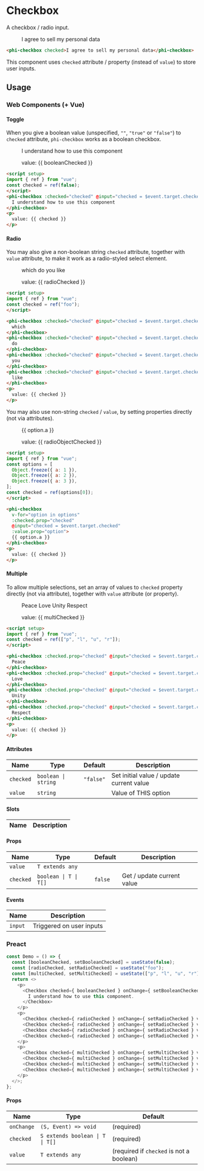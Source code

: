 # Checkbox

A checkbox / radio input.

<figure>
  <phi-checkbox checked>I agree to sell my personal data</phi-checkbox>
</figure>

```html
<phi-checkbox checked>I agree to sell my personal data</phi-checkbox>
```

This component uses `checked` attribute / property (instead of `value`) to store user inputs.

## Usage

<script setup>
import "./demo";
import { ref } from "vue";
const booleanChecked = ref(false);
const radioChecked = ref("foo");
const options = [
  Object.freeze({ a: 1 }),
  Object.freeze({ a: 2 }),
  Object.freeze({ a: 3 }),
];
const radioObjectChecked = ref(options[0]);
const multiChecked = ref(["p", "l", "u", "r"]);
</script>

### Web Components (+ Vue)
#### Toggle

When you give a boolean value (unspecified, `""`, `"true"` or `"false"`) to `checked` attribute, `phi-checkbox` works as a boolean checkbox.

<figure>
  <phi-checkbox
    :checked="booleanChecked"
    @input="booleanChecked = $event.target.checked">
    I understand how to use this component
  </phi-checkbox>
  <p>
    value: {{ booleanChecked }}
  </p>
</figure>

```html
<script setup>
import { ref } from "vue";
const checked = ref(false);
</script>
<phi-checkbox :checked="checked" @input="checked = $event.target.checked">
  I understand how to use this component
</phi-checkbox>
<p>
  value: {{ checked }}
</p>
```

#### Radio

You may also give a non-boolean string `checked` attribute, together with `value` attribute, to make it work as a radio-styled select element.

<figure>
  <phi-checkbox
    :checked="radioChecked"
    @input="radioChecked = $event.target.checked"
    value="foo">
    which
  </phi-checkbox>
  <phi-checkbox
    :checked="radioChecked"
    @input="radioChecked = $event.target.checked"
    value="bar">
    do
  </phi-checkbox>
  <phi-checkbox
    :checked="radioChecked"
    @input="radioChecked = $event.target.checked"
    value="baz">
    you
  </phi-checkbox>
  <phi-checkbox
    :checked="radioChecked"
    @input="radioChecked = $event.target.checked"
    value="qux">
    like
  </phi-checkbox>
  <p>
    value: {{ radioChecked }}
  </p>
</figure>

```html
<script setup>
import { ref } from "vue";
const checked = ref("foo");
</script>

<phi-checkbox :checked="checked" @input="checked = $event.target.checked" value="foo">
  which
</phi-checkbox>
<phi-checkbox :checked="checked" @input="checked = $event.target.checked" value="bar">
  do
</phi-checkbox>
<phi-checkbox :checked="checked" @input="checked = $event.target.checked" value="baz">
  you
</phi-checkbox>
<phi-checkbox :checked="checked" @input="checked = $event.target.checked" value="qux">
  like
</phi-checkbox>
<p>
  value: {{ checked }}
</p>
```

You may also use non-string `checked` / `value`, by setting properties directly (not via attributes).

<figure>
  <phi-checkbox
    v-for="option in options"
    :checked.prop="radioObjectChecked"
    @input="radioObjectChecked = $event.target.checked"
    :value.prop="option">
    {{ option.a }}
  </phi-checkbox>
  <p>
    value: {{ radioObjectChecked }}
  </p>
</figure>

```html
<script setup>
import { ref } from "vue";
const options = [
  Object.freeze({ a: 1 }),
  Object.freeze({ a: 2 }),
  Object.freeze({ a: 3 }),
];
const checked = ref(options[0]);
</script>

<phi-checkbox
  v-for="option in options"
  :checked.prop="checked"
  @input="checked = $event.target.checked"
  :value.prop="option">
  {{ option.a }}
</phi-checkbox>
<p>
  value: {{ checked }}
</p>
```

#### Multiple

To allow multiple selections, set an array of values to `checked` property directly (not via attribute), together with `value` attribute (or property).

<figure>
  <phi-checkbox
    :checked.prop="multiChecked"
    @input="multiChecked = $event.target.checked"
    value="p">
    Peace
  </phi-checkbox>
  <phi-checkbox
    :checked.prop="multiChecked"
    @input="multiChecked = $event.target.checked"
    value="l">
    Love
  </phi-checkbox>
  <phi-checkbox
    :checked.prop="multiChecked"
    @input="multiChecked = $event.target.checked"
    value="u">
    Unity
  </phi-checkbox>
  <phi-checkbox
    :checked.prop="multiChecked"
    @input="multiChecked = $event.target.checked"
    value="r">
    Respect
  </phi-checkbox>
  <p>
    value: {{ multiChecked }}
  </p>
</figure>

```html
<script setup>
import { ref } from "vue";
const checked = ref(["p", "l", "u", "r"]);
</script>

<phi-checkbox :checked.prop="checked" @input="checked = $event.target.checked" value="p">
  Peace
</phi-checkbox>
<phi-checkbox :checked.prop="checked" @input="checked = $event.target.checked" value="l">
  Love
</phi-checkbox>
<phi-checkbox :checked.prop="checked" @input="checked = $event.target.checked" value="u">
  Unity
</phi-checkbox>
<phi-checkbox :checked.prop="checked" @input="checked = $event.target.checked" value="r">
  Respect
</phi-checkbox>
<p>
  value: {{ checked }}
</p>
```

#### Attributes

| Name      | Type                | Default   | Description                              |
|-----------|---------------------|-----------|------------------------------------------|
| `checked` | `boolean \| string` | `"false"` | Set initial value / update current value |
| `value`   | `string`            |           | Value of THIS option                     |

#### Slots

| Name | Description |
|------|-------------|

#### Props

| Name      | Type                  | Default | Description                |
|-----------|-----------------------|---------|----------------------------|
| `value`   | `T extends any`       |         |                            |
| `checked` | `boolean \| T \| T[]` | `false` | Get / update current value |


#### Events

| Name    | Description              |
|---------|--------------------------|
| `input` | Triggered on user inputs |

### Preact

<figure>
  <phi-checkbox-demo />
</figure>

```js
const Demo = () => {
  const [booleanChecked, setBooleanChecked] = useState(false);
  const [radioChecked, setRadioChecked] = useState("foo");
  const [multiChecked, setMultiChecked] = useState(["p", "l", "u", "r"]);
  return <>
    <p>
      <Checkbox checked={ booleanChecked } onChange={ setBooleanChecked }>
        I understand how to use this component.
      </Checkbox>
    </p>
    <p>
      <Checkbox checked={ radioChecked } onChange={ setRadioChecked } value="foo">I</Checkbox>
      <Checkbox checked={ radioChecked } onChange={ setRadioChecked } value="bar">am</Checkbox>
      <Checkbox checked={ radioChecked } onChange={ setRadioChecked } value="baz">a</Checkbox>
      <Checkbox checked={ radioChecked } onChange={ setRadioChecked } value="qux">radio</Checkbox>
    </p>
    <p>
      <Checkbox checked={ multiChecked } onChange={ setMultiChecked } value="p">Peace</Checkbox>
      <Checkbox checked={ multiChecked } onChange={ setMultiChecked } value="l">Love</Checkbox>
      <Checkbox checked={ multiChecked } onChange={ setMultiChecked } value="u">Unity</Checkbox>
      <Checkbox checked={ multiChecked } onChange={ setMultiChecked } value="r">Respect</Checkbox>
    </p>
  </>;
};
```

#### Props

| Name       | Type                            | Default                                  |
|------------|---------------------------------|------------------------------------------|
| `onChange` | `(S, Event) => void`            | (required)                               |
| `checked`  | `S extends boolean \| T \| T[]` | (required)                               |
| `value`    | `T extends any`                 | (required if `checked` is not a boolean) |

